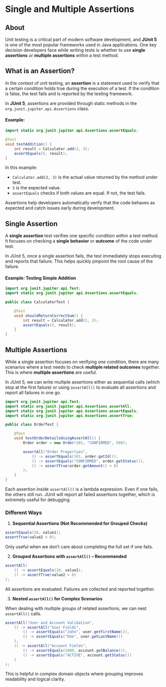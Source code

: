 # Single and Multiple Assertions

## About

Unit testing is a critical part of modern software development, and **JUnit 5** is one of the most popular frameworks used in Java applications. One key decision developers face while writing tests is whether to use **single assertions** or **multiple assertions** within a test method.

## What is an Assertion?

In the context of unit testing, an **assertion** is a statement used to verify that a certain condition holds true during the execution of a test. If the condition is false, the test fails and is reported by the testing framework.

In **JUnit 5**, assertions are provided through static methods in the `org.junit.jupiter.api.Assertions` class.

#### Example:

```java
import static org.junit.jupiter.api.Assertions.assertEquals;

@Test
void testAddition() {
    int result = Calculator.add(2, 3);
    assertEquals(5, result);
}
```

In this example:

* `Calculator.add(2, 3)` is the actual value returned by the method under test.
* `5` is the expected value.
* `assertEquals` checks if both values are equal. If not, the test fails.

Assertions help developers automatically verify that the code behaves as expected and catch issues early during development.

## Single Assertion

A **single assertion** test verifies one specific condition within a test method. It focuses on checking a **single behavior** or **outcome** of the code under test.

In JUnit 5, once a single assertion fails, the test immediately stops executing and reports that failure. This helps quickly pinpoint the root cause of the failure.

#### Example: Testing Simple Addition

```java
import org.junit.jupiter.api.Test;
import static org.junit.jupiter.api.Assertions.assertEquals;

public class CalculatorTest {

    @Test
    void shouldReturnCorrectSum() {
        int result = Calculator.add(2, 3);
        assertEquals(5, result);
    }
}
```

## Multiple Assertions

While a single assertion focuses on verifying one condition, there are many scenarios where a test needs to check **multiple related outcomes** together. This is where **multiple assertions** are useful.

In JUnit 5, we can write multiple assertions either as sequential calls (which stop at the first failure) or using `assertAll()` to evaluate all assertions and report all failures in one go.

```java
import org.junit.jupiter.api.Test;
import static org.junit.jupiter.api.Assertions.assertAll;
import static org.junit.jupiter.api.Assertions.assertEquals;
import static org.junit.jupiter.api.Assertions.assertTrue;

public class OrderTest {

    @Test
    void testOrderDetailsUsingAssertAll() {
        Order order = new Order(101, "CONFIRMED", 500);

        assertAll("Order Properties",
            () -> assertEquals(101, order.getId()),
            () -> assertEquals("CONFIRMED", order.getStatus()),
            () -> assertTrue(order.getAmount() > 0)
        );
    }
}
```

Each assertion inside `assertAll()` is a lambda expression. Even if one fails, the others still run. JUnit will report all failed assertions together, which is extremely useful for debugging.

### Different Ways

1. **Sequential Assertions (Not Recommended for Grouped Checks)**

```java
assertEquals(10, value1);
assertTrue(value2 > 0);
```

Only useful when we don’t care about completing the full set if one fails.

2. **Grouped Assertions with `assertAll()` – Recommended**

```java
assertAll(
    () -> assertEquals(10, value1),
    () -> assertTrue(value2 > 0)
);
```

All assertions are evaluated. Failures are collected and reported together.

3. **Nested `assertAll()` for Complex Scenarios**

When dealing with multiple groups of related assertions, we can nest `assertAll()` calls.

```java
assertAll("User and Account Validation",
    () -> assertAll("User Fields",
        () -> assertEquals("John", user.getFirstName()),
        () -> assertEquals("Doe", user.getLastName())
    ),
    () -> assertAll("Account Fields",
        () -> assertEquals(1000, account.getBalance()),
        () -> assertEquals("ACTIVE", account.getStatus())
    )
);
```

This is helpful in complex domain objects where grouping improves readability and logical clarity.

